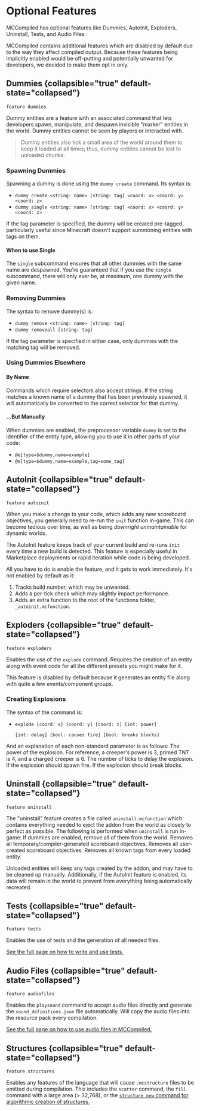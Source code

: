 # Optional Features

<primary-label ref="runtime"/>

<link-summary>
MCCompiled has optional features like Dummies, AutoInit, Exploders, Uninstall, Tests, and Audio Files.
</link-summary>

MCCompiled contains additional features which are disabled by default due to the way they affect compiled output.
Because these features being implicitly enabled would be off-putting and potentially unwanted for developers, we decided
to make them opt in only.

## Dummies {collapsible="true" default-state="collapsed"}
```%lang%
feature dummies
```
Dummy entities are a feature with an associated command that lets developers spawn, manipulate, and despawn invisible "marker"
entities in the world. Dummy entities cannot be seen by players or interacted with.

> Dummy entities also tick a small area of the world around them to keep it loaded at all times; thus, dummy entities
> cannot be lost to unloaded chunks.

### Spawning Dummies
Spawning a dummy is done using the `dummy create` command. Its syntax is:
- `dummy create <string: name> [string: tag] <coord: x> <coord: y> <coord: z>`
- `dummy single <string: name> [string: tag] <coord: x> <coord: y> <coord: z>`

If the tag parameter is specified, the dummy will be created pre-tagged, particularly useful since Minecraft doesn't
support summoning entities with tags on them.

#### When to use Single
The `single` subcommand ensures that all other dummies with the same name are despawned. You're guaranteed that if you
use the `single` subcommand, there will only ever be, at maximum, one dummy with the given name.

### Removing Dummies
The syntax to remove dummy(s) is:
- `dummy remove <string: name> [string: tag]`
- `dummy removeall [string: tag]`

If the tag parameter is specified in either case, only dummies with the matching tag will be removed.

### Using Dummies Elsewhere
#### By Name
Commands which require selectors also accept strings. If the string matches a known name of a dummy that has been
previously spawned, it will automatically be converted to the correct selector for that dummy.

#### ...But Manually
When dummies are enabled, the preprocessor variable `dummy` is set to the identifier of the entity type, allowing you
to use it in other parts of your code:
- `@e[type=$dummy,name=example]`
- `@e[type=$dummy,name=example,tag=some_tag]`

## AutoInit {collapsible="true" default-state="collapsed"}
```%lang%
feature autoinit
```
When you make a change to your code, which adds any new scoreboard objectives, you generally need to re-run the `init`
function in-game. This can become tedious over time, as well as being *downright unmaintainable* for dynamic worlds.

The AutoInit feature keeps track of your current build and re-runs `init` every time a new build is detected. This
feature is especially useful in Marketplace deployments or rapid iteration while code is being developed.

All you have to do is enable the feature, and it gets to work immediately. It's not enabled by default as it:
1. Tracks build number, which may be unwanted.
2. Adds a per-tick check which may slightly impact performance.
3. Adds an extra function to the root of the functions folder, `_autoinit.mcfunction`.

## Exploders {collapsible="true" default-state="collapsed"}
```%lang%
feature exploders
```
Enables the use of the `explode` command. Requires the creation of an entity
along with event code for all the different presets you might make for it.

This feature is disabled by default because it generates an entity file along with quite a few events/component groups.

### Creating Explosions
The syntax of the command is:
- `explode [coord: x] [coord: y] [coord: z] [int: power]`

    `[int: delay] [bool: causes fire] [bool: breaks blocks]`

And an explanation of each non-standard parameter is as follows:
<deflist type="narrow">
    <def title="power">
        The power of the explosion. For reference, a creeper's power is 3, primed TNT is 4, and a charged creeper is 6.
    </def>
    <def title="delay">
        The number of ticks to delay the explosion.
    </def>
    <def title="causes fire">
        If the explosion should spawn fire.
    </def>
    <def title="breaks blocks">
        If the explosion should break blocks.
    </def>
</deflist>

## Uninstall {collapsible="true" default-state="collapsed"}
```%lang%
feature uninstall
```
The "uninstall" feature creates a file called `uninstall.mcfunction` which contains everything needed to eject the addon
from the world as closely to perfect as possible. The following is performed when `uninstall` is run in-game:
<procedure title="Uninstall Procedure">
    <step>If <a anchor="dummies">dummies</a> are enabled, remove all of them from the world.</step>
    <step>Removes all temporary/compiler-generated scoreboard objectives.</step>
    <step>Removes all user-created scoreboard objectives.</step>
    <step>Removes all known tags from every loaded entity.</step>
</procedure>

<warning title="Leftover Data">
Unloaded entities will keep any tags created by the addon, and may have to be cleaned up manually. Additionally, if the
<a anchor="autoinit">AutoInit</a> feature is enabled, its data will remain in the world to prevent from everything
being automatically recreated.
</warning>

## Tests {collapsible="true" default-state="collapsed"}
```%lang%
feature tests
```
Enables the use of tests and the generation of all needed files.

[See the full page on how to write and use tests.](Testing.md)

## Audio Files {collapsible="true" default-state="collapsed"}
```%lang%
feature audiofiles
```
Enables the `playsound` command to accept audio files directly and generate the `sound_definitions.json` file
automatically. Will copy the audio files into the resource pack every compilation.

[See the full page on how to use audio files in MCCompiled.](Playsound.md)

## Structures {collapsible="true" default-state="collapsed"}
```%lang%
feature structures
```
Enables any features of the language that will cause `.mcstructure` files to be emitted during compilation.
This includes the `scatter` command, the `fill` command with a large area (> 32,768), or the [`structure new` command for
algorithmic creation of structures.](Structure-Generation.md)